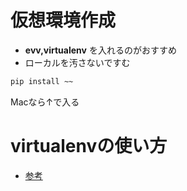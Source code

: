 # 仮想環境作成
-  __evv,virtualenv__ を入れるのがおすすめ
- ローカルを汚さないですむ


```bash
pip install ~~
```

Macなら↑で入る

# virtualenvの使い方

- [参考](https://qiita.com/caad1229/items/325ca5c8ad198b0ebce7)

